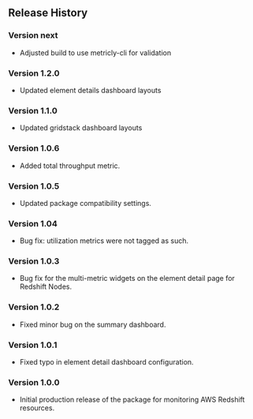 ## Release History

### Version next

* Adjusted build to use metricly-cli for validation

### Version 1.2.0

* Updated element details dashboard layouts

### Version 1.1.0

* Updated gridstack dashboard layouts

### Version 1.0.6

* Added total throughput metric.

### Version 1.0.5

* Updated package compatibility settings.

### Version 1.04

* Bug fix: utilization metrics were not tagged as such.

### Version 1.0.3

* Bug fix for the multi-metric widgets on the element detail page for Redshift Nodes.

### Version 1.0.2

* Fixed minor bug on the summary dashboard.

### Version 1.0.1

* Fixed typo in element detail dashboard configuration.

### Version 1.0.0

* Initial production release of the package for monitoring AWS Redshift resources.
